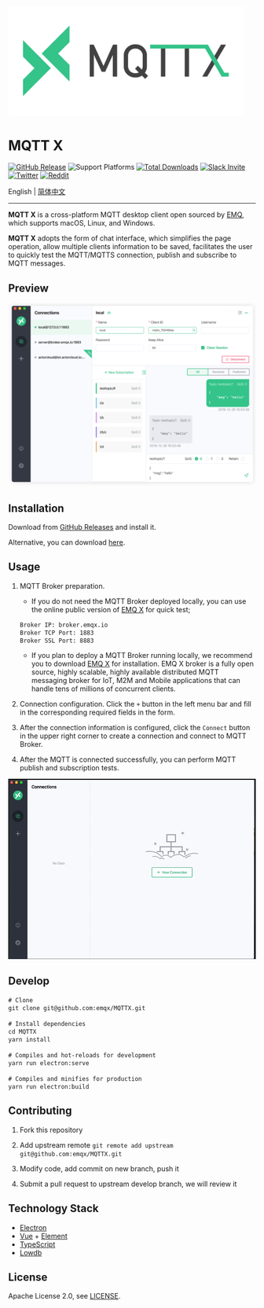 <img src="./assets/mqttx-logo.png" width="480" alt="MQTTX Logo"/>

# MQTT X

[![GitHub Release](https://img.shields.io/github/release/emqx/mqttx?color=brightgreen)](https://github.com/emqx/mqttx/releases)
![Support Platforms](https://camo.githubusercontent.com/a50c47295f350646d08f2e1ccd797ceca3840e52/68747470733a2f2f696d672e736869656c64732e696f2f62616467652f706c6174666f726d2d6d61634f5325323025374325323057696e646f77732532302537432532304c696e75782d6c69676874677265792e737667) [![Total Downloads](https://img.shields.io/github/downloads/emqx/mqttx/total.svg)](https://github.com/emqx/mqttx/releases)
[![Slack Invite](<https://slack-invite.emqx.io/badge.svg>)](https://slack-invite.emqx.io)
[![Twitter](https://img.shields.io/badge/Twitter-EMQ%20X-1DA1F2?logo=twitter)](https://twitter.com/emqtt)
[![Reddit](https://img.shields.io/badge/Reddit-EMQ%20X-orange?logo=reddit)](https://www.reddit.com/r/emqx/)

English | [简体中文](./README-CN.md)

---

**MQTT X** is a cross-platform MQTT desktop client open sourced by [EMQ](https://emqx.io), which supports macOS, Linux, and Windows.

**MQTT X** adopts the form of chat interface, which simplifies the page operation, allow multiple clients information to be saved, facilitates the user to quickly test the MQTT/MQTTS connection,  publish and subscribe to MQTT messages.

## Preview

![mqttx-preview](./assets/mqttx-preview.png)

## Installation

Download from [GitHub Releases](https://github.com/emqx/MQTTX/releases) and install it.

Alternative, you can download [here](https://www.emqx.io/downloads/MQTTX/).

## Usage

1. MQTT Broker preparation.

    - If you do not need the MQTT Broker deployed locally, you can use the online public version of [EMQ X](https://github.com/emqx/emqx) for quick test;

     ```shell
     Broker IP: broker.emqx.io
     Broker TCP Port: 1883
     Broker SSL Port: 8883
     ```

    - If you plan to deploy a MQTT Broker running locally, we recommend you to download [EMQ X](https://github.com/emqx/emqx/releases) for installation. EMQ X broker is a fully open source, highly scalable, highly available distributed MQTT messaging broker for IoT, M2M and Mobile applications that can handle tens of millions of concurrent clients.

2. Connection configuration. Click the `+` button in the left menu bar and fill in the corresponding required fields in the form.

3. After the connection information is configured, click the `Connect` button in the upper right corner to create a connection and connect to MQTT Broker.

4. After the MQTT is connected successfully, you can perform MQTT publish and subscription tests.

![mqttx-gif](./assets/mqttx-gif.gif)

## Develop

``` shell
# Clone
git clone git@github.com:emqx/MQTTX.git

# Install dependencies
cd MQTTX
yarn install

# Compiles and hot-reloads for development
yarn run electron:serve

# Compiles and minifies for production
yarn run electron:build
```

## Contributing

1. Fork this repository

2. Add upstream remote `git remote add upstream git@github.com:emqx/MQTTX.git`

3. Modify code, add commit on new branch, push it

4. Submit a pull request to upstream develop branch, we will review it

## Technology Stack

- [Electron](https://electronjs.org/)
- [Vue](https://vuejs.org/) + [Element](https://element.eleme.io)
- [TypeScript](https://www.typescriptlang.org/)
- [Lowdb](https://github.com/typicode/lowdb)

## License

Apache License 2.0, see [LICENSE](https://github.com/emqx/MQTTX/blob/master/LICENSE).
